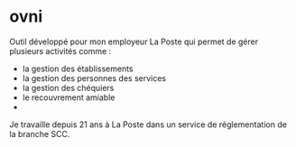 # ovni
Outil développé pour mon employeur La Poste
qui permet de gérer plusieurs activités comme :
- la gestion des établissements
- la gestion des personnes des services
- la gestion des chéquiers
- le recouvrement amiable
- 
Je travaille depuis 21 ans à La Poste dans un service de réglementation de la branche SCC.
